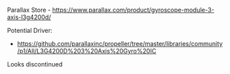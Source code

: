 
Parallax Store - https://www.parallax.com/product/gyroscope-module-3-axis-l3g4200d/

Potential Driver:
- https://github.com/parallaxinc/propeller/tree/master/libraries/community/p1/All/L3G4200D%203%20Axis%20Gyro%20IC

Looks discontinued
